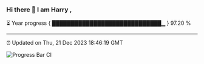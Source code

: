 ### Hi there 👋 I am Harry , 

⏳ Year progress { █████████████████████████████▁ } 97.20 %

---

⏰ Updated on Thu, 21 Dec 2023 18:46:19 GMT

![Progress Bar CI](https://github.com/duykhang68/duykhang68/workflows/Progress%20Bar%20CI/badge.svg)
